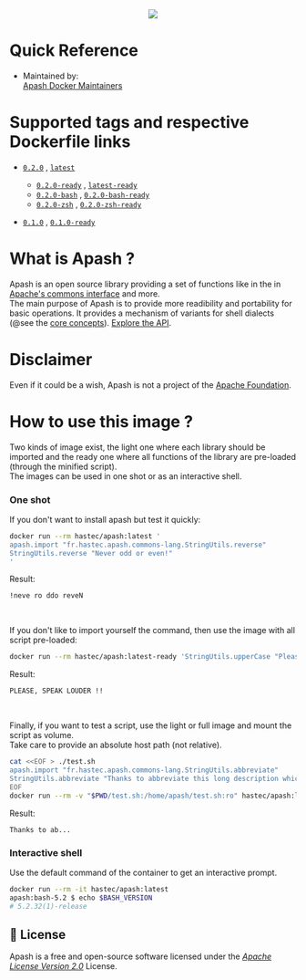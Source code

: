 <div align="center"  id="apash-top">
  <img src="https://raw.githubusercontent.com/hastec-fr/apash/refs/heads/main/assets/apash-logo.svg" /> 
</div>

# Quick Reference
- Maintained by:<br/>
[Apash Docker Maintainers](https://github.com/hastec-fr/apash)

# Supported tags and respective Dockerfile links
- <u>[`0.2.0`](https://hub.docker.com/layers/hastec/apash/0.2.0/images/sha256-d69cb0b7e63cb7c9d06009774b809f93e00205fb0736347d68cf40cebe0454d0?context=explore)</u> , 
  <u>[`latest`](https://hub.docker.com/layers/hastec/apash/latest/images/sha256-d69cb0b7e63cb7c9d06009774b809f93e00205fb0736347d68cf40cebe0454d0?context=explore)</u>
  - <u>[`0.2.0-ready`](https://hub.docker.com/layers/hastec/apash/0.2.0-bash/images/sha256-d69cb0b7e63cb7c9d06009774b809f93e00205fb0736347d68cf40cebe0454d0?context=explore)</u> ,
    <u>[`latest-ready`](https://hub.docker.com/layers/hastec/apash/0.2.0-bash/images/sha256-d69cb0b7e63cb7c9d06009774b809f93e00205fb0736347d68cf40cebe0454d0?context=explore)</u>
  -  <u>[`0.2.0-bash`](https://hub.docker.com/layers/hastec/apash/0.2.0-bash/images/sha256-d69cb0b7e63cb7c9d06009774b809f93e00205fb0736347d68cf40cebe0454d0?context=explore)</u> , 
  <u>[`0.2.0-bash-ready`](https://hub.docker.com/layers/hastec/apash/0.2.0-bash/images/sha256-d69cb0b7e63cb7c9d06009774b809f93e00205fb0736347d68cf40cebe0454d0?context=explore)</u>
  -  <u>[`0.2.0-zsh`](https://hub.docker.com/layers/hastec/apash/0.2.0-zsh/images/sha256-ca303b8b150fc20d1664565d415a6c7e3e8b7251a8aa85a357a7933f7524ffb1?context=explore)</u> , 
  <u>[`0.2.0-zsh-ready`](https://hub.docker.com/layers/hastec/apash/0.2.0-zsh-ready/images/sha256-bee3abe687aa95b67990820f473202e2461dad79615192c003bf2f6ef37da89c?context=explore)</u>  


- <u>[`0.1.0`](https://hub.docker.com/layers/hastec/apash/0.1.0/images/sha256-d91483d585cdac9ca9a5f6966dc901fc848045e9c9f2069b2bf508e76de84e66?context=explore)</u> , 
  <u>[`0.1.0-ready`](https://hub.docker.com/layers/hastec/apash/0.1.0-ready/images/sha256-7c00674bf94b74c78c146f43ccb6947984acef7b8c141a5f46c6682dbe760bd7?context=explore)</u>

# What is Apash ?
Apash is an open source library providing a set of functions like in the in [Apache's commons interface](https://commons.apache.org/) and more.<br/>
The main purpose of Apash is to provide more readibility and portability for basic operations.
It provides a mechanism of variants for shell dialects (@see the [core concepts](https://github.com/hastec-fr/apash/?tab=readme-ov-file#-core-concepts)).
[Explore the API](https://github.com/hastec-fr/apash/blob/main/doc/bash/fr/hastec/apacheFullSummaryTable.md).

# Disclaimer
Even if it could be a wish, Apash is not a project of the [Apache Foundation](https://apache.org/index.html#projects-list).

# How to use this image ?
Two kinds of image exist, the light one where each library should be imported and the ready one where all functions of the library are pre-loaded (through the minified script).<br/>
The images can be used in one shot or as an interactive shell.

### One shot
If you don't want to install apash but test it quickly:
```bash
docker run --rm hastec/apash:latest '
apash.import "fr.hastec.apash.commons-lang.StringUtils.reverse"
StringUtils.reverse "Never odd or even!"
'
```
Result:
```
!neve ro ddo reveN
```
<br/>

If you don't like to import yourself the command, then use the image with all script pre-loaded:
```bash
docker run --rm hastec/apash:latest-ready 'StringUtils.upperCase "Please, speak louder !!"'
```
Result:
```
PLEASE, SPEAK LOUDER !!
```
<br/>

Finally, if you want to test a script, use the light or full image and mount the script as volume.<br/>
Take care to provide an absolute host path (not relative).
```bash
cat <<EOF > ./test.sh
apash.import "fr.hastec.apash.commons-lang.StringUtils.abbreviate"
StringUtils.abbreviate "Thanks to abbreviate this long description which does not lead anywhere except to pretend that this function could have a use case." 15
EOF
docker run --rm -v "$PWD/test.sh:/home/apash/test.sh:ro" hastec/apash:latest ./test.sh
```
Result:
```
Thanks to ab...
```

### Interactive shell
Use the default command of the container to get an interactive prompt.
```bash
docker run --rm -it hastec/apash:latest
apash:bash-5.2 $ echo $BASH_VERSION
# 5.2.32(1)-release
```

## <a id="license" ></a> 📃 License
Apash is a free and open-source software licensed under the [_Apache License Version 2.0_](https://www.apache.org/licenses/LICENSE-2.0.txt) License.
